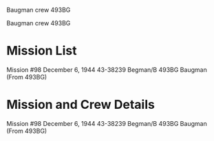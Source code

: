 





Baugman crew 493BG






 




Baugman crew 493BG

# Mission List

Mission #98 December 6, 1944 43-38239 Begman/B 493BG
Baugman (From 493BG)

# Mission and Crew Details

Mission #98 December 6, 1944 43-38239 Begman/B 493BG
Baugman (From 493BG)




